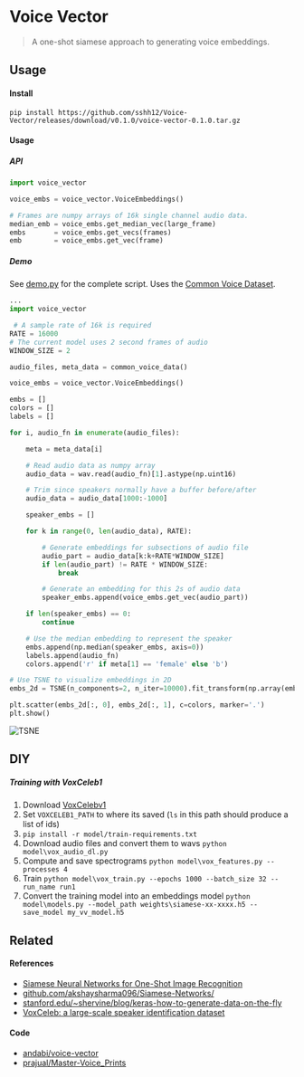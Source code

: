 # Voice Vector

> A one-shot siamese approach to generating voice embeddings.

## Usage

#### Install

`pip install https://github.com/sshh12/Voice-Vector/releases/download/v0.1.0/voice-vector-0.1.0.tar.gz`

#### Usage

##### API

```python
import voice_vector

voice_embs = voice_vector.VoiceEmbeddings()

# Frames are numpy arrays of 16k single channel audio data.
median_emb = voice_embs.get_median_vec(large_frame)
embs       = voice_embs.get_vecs(frames)
emb        = voice_embs.get_vec(frame)
```

##### Demo

See [demo.py](https://github.com/sshh12/Voice-Vector/blob/master/demo.py) for the complete script. Uses the [Common Voice Dataset](https://voice.mozilla.org/en).

```python
...
import voice_vector

 # A sample rate of 16k is required
RATE = 16000
# The current model uses 2 second frames of audio
WINDOW_SIZE = 2

audio_files, meta_data = common_voice_data()

voice_embs = voice_vector.VoiceEmbeddings()

embs = []
colors = []
labels = []

for i, audio_fn in enumerate(audio_files):

    meta = meta_data[i]

    # Read audio data as numpy array
    audio_data = wav.read(audio_fn)[1].astype(np.uint16)

    # Trim since speakers normally have a buffer before/after
    audio_data = audio_data[1000:-1000]

    speaker_embs = []

    for k in range(0, len(audio_data), RATE):

        # Generate embeddings for subsections of audio file
        audio_part = audio_data[k:k+RATE*WINDOW_SIZE]
        if len(audio_part) != RATE * WINDOW_SIZE:
            break

        # Generate an embedding for this 2s of audio data
        speaker_embs.append(voice_embs.get_vec(audio_part))

    if len(speaker_embs) == 0:
        continue

    # Use the median embedding to represent the speaker
    embs.append(np.median(speaker_embs, axis=0))
    labels.append(audio_fn)
    colors.append('r' if meta[1] == 'female' else 'b')

# Use TSNE to visualize embeddings in 2D
embs_2d = TSNE(n_components=2, n_iter=10000).fit_transform(np.array(embs))

plt.scatter(embs_2d[:, 0], embs_2d[:, 1], c=colors, marker='.')
plt.show()
```

![TSNE](https://user-images.githubusercontent.com/6625384/58922114-2fe79780-86ff-11e9-9b45-33ee1c7a342d.png)

## DIY

##### Training with VoxCeleb1

1. Download [VoxCelebv1](http://www.robots.ox.ac.uk/~vgg/data/voxceleb/vox1.html)
2. Set `VOXCELEB1_PATH` to where its saved (`ls` in this path should produce a list of ids)
3. `pip install -r model/train-requirements.txt`
4. Download audio files and convert them to wavs `python model\vox_audio_dl.py`
5. Compute and save spectrograms `python model\vox_features.py --processes 4`
6. Train `python model\vox_train.py --epochs 1000 --batch_size 32 --run_name run1`
7. Convert the training model into an embeddings model `python model\models.py --model_path weights\siamese-xx-xxxx.h5 --save_model my_vv_model.h5`

## Related

#### References
* [Siamese Neural Networks for One-Shot Image Recognition](https://www.cs.cmu.edu/~rsalakhu/papers/oneshot1.pdf)
* [github.com/akshaysharma096/Siamese-Networks/](https://github.com/akshaysharma096/Siamese-Networks/)
* [stanford.edu/~shervine/blog/keras-how-to-generate-data-on-the-fly](https://stanford.edu/~shervine/blog/keras-how-to-generate-data-on-the-fly)
* [VoxCeleb: a large-scale speaker identification dataset](https://arxiv.org/abs/1706.08612v1)

#### Code
* [andabi/voice-vector](https://github.com/andabi/voice-vector)
* [prajual/Master-Voice_Prints](https://github.com/prajual/Master-Voice_Prints)
